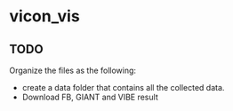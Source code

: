 # vicon_vis

## TODO
Organize the files as the following:
- create a data folder that contains all the collected data.
- Download FB, GIANT and VIBE result
